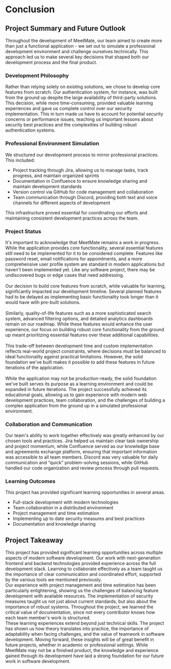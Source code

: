 # Conclusion 

## Project Summary and Future Outlook 
Throughout the development of MeetMate, our team aimed to create more than just a functional application - we set out to simulate a professional development environment and challenge ourselves technically. This approach led us to make several key decisions that shaped both our development process and the final product. 

### Development Philosophy 
Rather than relying solely on existing solutions, we chose to develop core features from scratch. Our authentication system, for instance, was built from the ground up despite the large availability of third-party solutions. This decision, while more time-consuming, provided valuable learning experiences and gave us complete control over our security implementation. This in turn made us have to account for potential security concerns or performance issues, teaching us important lessons about security best practices and the complexities of building robust authentication systems.

### Professional Environment Simulation 
We structured our development process to mirror professional practices. This included: 

- Project tracking through Jira, allowing us to manage tasks, track progress, and maintain organized sprints 
- Documentation in Confluence to ensure knowledge sharing and maintain development standards 
- Version control via GitHub for code management and collaboration 
- Team communication through Discord, providing both text and voice channels for different aspects of development 

This infrastructure proved essential for coordinating our efforts and maintaining consistent development practices across the team. 

### Project Status 
It's important to acknowledge that MeetMate remains a work in progress. While the application provides core functionality, several essential features still need to be implemented for it to be considered complete. Features like password reset, email notifications for appointments, and a more comprehensive user profile system are standard in modern applications but haven't been implemented yet. Like any software project, there may be undiscovered bugs or edge cases that need addressing.
<br><br>
Our decision to build core features from scratch, while valuable for learning, significantly impacted our development timeline. Several planned features had to be delayed as implementing basic functionality took longer than it would have with pre-built solutions.
<br><br>
Similarly, quality-of-life features such as a more sophisticated search system, advanced filtering options, and detailed analytics dashboards remain on our roadmap. While these features would enhance the user experience, our focus on building robust core functionality from the ground up meant prioritizing essential features over these additional capabilities.
<br><br>
This trade-off between development time and custom implementation reflects real-world project constraints, where decisions must be balanced to ideal functionality against practical limitations. However, the solid foundation we've built makes it possible to add these features in future iterations of the application.
<br><br>
While the application may not be production-ready, the solid foundation we've built serves its purpose as a learning environment and could be expanded in future iterations. The project successfully achieved its educational goals, allowing us to gain experience with modern web development practices, team collaboration, and the challenges of building a complex application from the ground up in a simulated professional environment.

### Collaboration and Communication 
Our team's ability to work together effectively was greatly enhanced by our chosen tools and practices. Jira helped us maintain clear task ownership and project momentum, while Confluence served as our knowledge base and agreements exchange platform, ensuring that important information was accessible to all team members. Discord was very valuable for daily communication and “quick” problem-solving sessions, while GitHub handled our code organization and review process through pull requests.

### Learning Outcomes 
This project has provided significant learning opportunities in several areas. 
- Full-stack development with modern technologies
- Team collaboration in a distributed environment 
- Project management and time estimation 
- Implementing up to date security measures and best practices 
- Documentation and knowledge sharing


## Project Takeaway
This project has provided significant learning opportunities across multiple aspects of modern software development. Our work with next-generation frontend and backend technologies provided experience across the full development stack. Learning to collaborate effectively as a team taught us the importance of clear communication and coordinated effort, supported by the various tools we mentioned previously. <br>
Our experience with project management and time estimation has been particularly enlightening, showing us the challenges of balancing feature development with available resources. The implementation of security measures taught us not just about current standards, but also about the importance of robust systems. Throughout the project, we learned the critical value of documentation, since not every contributor knows how each team member's work is structured. <br>
These learning experiences extend beyond just technical skills. The project has shown us how theory translates into practice, the importance of adaptability when facing challenges, and the value of teamwork in software development. Moving forward, these insights will be of great benefit in future projects, whether in academic or professional settings. While MeetMate may not be a finished product, the knowledge and experience gained through its development have laid a strong foundation for our future work in software development.

